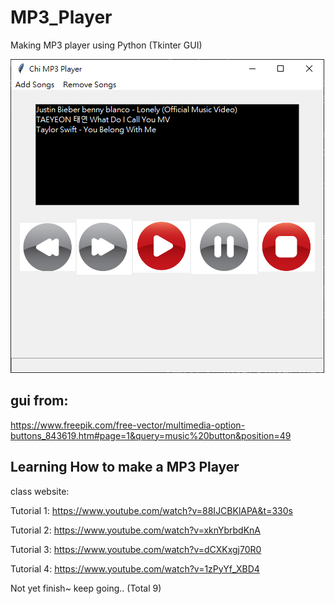 # MP3_Player
Making MP3 player using Python (Tkinter GUI)

![MP3 Player](./music_player.PNG)


## gui from:
https://www.freepik.com/free-vector/multimedia-option-buttons_843619.htm#page=1&query=music%20button&position=49

## Learning How to make a MP3 Player
class website: 

Tutorial 1:
https://www.youtube.com/watch?v=88IJCBKlAPA&t=330s

Tutorial 2:
https://www.youtube.com/watch?v=xknYbrbdKnA

Tutorial 3:
https://www.youtube.com/watch?v=dCXKxgj70R0

Tutorial 4:
https://www.youtube.com/watch?v=1zPyYf_XBD4

Not yet finish~ keep going.. (Total 9)

